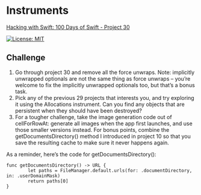 # Instruments

[Hacking with Swift: 100 Days of Swift - Project 30][1]

[![License: MIT](https://img.shields.io/badge/License-MIT-yellow.svg)](https://opensource.org/licenses/MIT)

## Challenge

1. Go through project 30 and remove all the force unwraps. Note: implicitly unwrapped optionals are not the same thing as force unwraps – you’re welcome to fix the implicitly unwrapped optionals too, but that’s a bonus task.
2. Pick any of the previous 29 projects that interests you, and try exploring it using the Allocations instrument. Can you find any objects that are persistent when they should have been destroyed?
3. For a tougher challenge, take the image generation code out of cellForRowAt: generate all images when the app first launches, and use those smaller versions instead. For bonus points, combine the getDocumentsDirectory() method I introduced in project 10 so that you save the resulting cache to make sure it never happens again.

As a reminder, here’s the code for getDocumentsDirectory():

``` 
func getDocumentsDirectory() -> URL {
		let paths = FileManager.default.urls(for: .documentDirectory, in: .userDomainMask)
		return paths[0]
}
```
[1]: https://www.hackingwithswift.com/100/98

